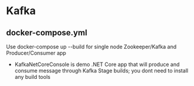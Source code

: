 # Kafka

## docker-compose.yml
Use docker-compose up --build for single node Zookeeper/Kafka and Producer/Consumer app

- KafkaNetCoreConsole is demo .NET Core app that will produce and consume message through Kafka
Stage builds; you dont need to install any build tools